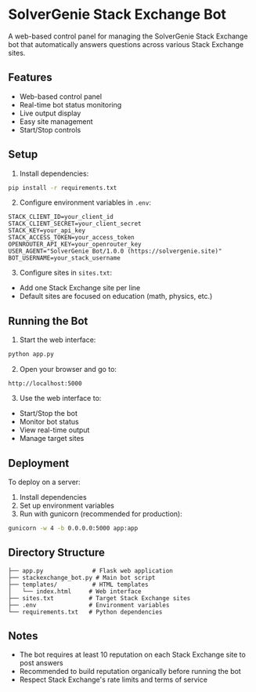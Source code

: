 # SolverGenie Stack Exchange Bot

A web-based control panel for managing the SolverGenie Stack Exchange bot that automatically answers questions across various Stack Exchange sites.

## Features

- Web-based control panel
- Real-time bot status monitoring
- Live output display
- Easy site management
- Start/Stop controls

## Setup

1. Install dependencies:
```bash
pip install -r requirements.txt
```

2. Configure environment variables in `.env`:
```
STACK_CLIENT_ID=your_client_id
STACK_CLIENT_SECRET=your_client_secret
STACK_KEY=your_api_key
STACK_ACCESS_TOKEN=your_access_token
OPENROUTER_API_KEY=your_openrouter_key
USER_AGENT="SolverGenie Bot/1.0.0 (https://solvergenie.site)"
BOT_USERNAME=your_stack_username
```

3. Configure sites in `sites.txt`:
- Add one Stack Exchange site per line
- Default sites are focused on education (math, physics, etc.)

## Running the Bot

1. Start the web interface:
```bash
python app.py
```

2. Open your browser and go to:
```
http://localhost:5000
```

3. Use the web interface to:
- Start/Stop the bot
- Monitor bot status
- View real-time output
- Manage target sites

## Deployment

To deploy on a server:

1. Install dependencies
2. Set up environment variables
3. Run with gunicorn (recommended for production):
```bash
gunicorn -w 4 -b 0.0.0.0:5000 app:app
```

## Directory Structure

```
├── app.py              # Flask web application
├── stackexchange_bot.py # Main bot script
├── templates/          # HTML templates
│   └── index.html     # Web interface
├── sites.txt          # Target Stack Exchange sites
├── .env               # Environment variables
└── requirements.txt   # Python dependencies
```

## Notes

- The bot requires at least 10 reputation on each Stack Exchange site to post answers
- Recommended to build reputation organically before running the bot
- Respect Stack Exchange's rate limits and terms of service 